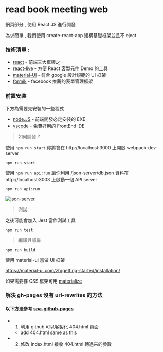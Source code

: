 # read book meeting web

網頁部分 , 使用 React.JS 進行開發

為求簡單 , 我們使用 create-react-app 建構基礎框架並且不 eject

### 技術清單 :

- [react](https://zh-hant.reactjs.org/) - 前端三大框架之一
- [react-live](https://www.npmjs.com/package/react-live) - 方便 React 客製元件 Demo 的工具  
- [material-UI](https://material-ui.com/zh/getting-started/installation/) - 符合 google 設計規範的 UI 框架 
- [formik](https://formik.org/docs/overview) - facebook 推薦的表單管理框架

### 前置安裝

下方為需要先安裝的一些程式

- [node.JS](https://nodejs.org/en/download/) - 前端開發必定安裝的 EXE 
- [vscode](https://code.visualstudio.com/) - 免費好用的 FrontEnd IDE

> 如何開發 ?

使用 `npm run start` 你將會在 http://localhost:3000 上開啟 webpack-dev-server

```shell script
npm run start 
```

使用 `npm run api:run` 讓你利用 /json-server/db.json 資料在 http://localhost:3003 上啟動一個 API server

```shell script
npm run api:run 
```

[![json-server](https://i.imgur.com/P7d0Olk.png)](http://localhost:3003)

> 測試

之後可能會加入 Jest 當作測試工具

```shell script
npm run test 
```

> 編譯與部屬

```shell script
npm run build 
```


使用 material-ui 當做 UI 框架

https://material-ui.com/zh/getting-started/installation/

如果需要存 CSS 框架可用 [materialize](https://materializecss.com/)

### 解決 gh-pages 沒有 url-rewrites 的方法

#### 以下方法參考 [spa-github-pages](https://github.com/rafgraph/spa-github-pages)

- 1. 利用 github 可以客製化 404.html 頁面
    - add 404.html [same as this](https://github.com/rafgraph/spa-github-pages/blob/gh-pages/404.html#L25)
- 2. 修改 index.html 接收 404.html 轉過來的參數